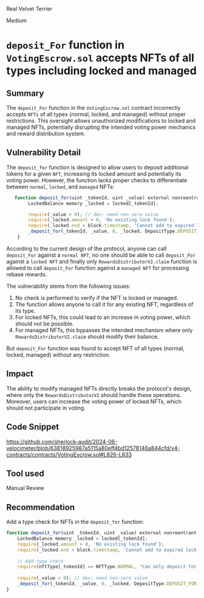 Real Velvet Terrier

Medium

# `deposit_For` function in `VotingEscrow.sol` accepts NFTs of all types including locked and managed

## Summary
The `deposit_For` function in the `VotingEscrow.sol` contract incorrectly accepts `NFTs` of all types (normal, locked, and managed) without proper restrictions. This oversight allows unauthorized modifications to locked and managed NFTs, potentially disrupting the intended voting power mechanics and reward distribution system.


## Vulnerability Detail
The `deposit_for` function is designed to allow users to deposit additional tokens for a given `NFT`, increasing its locked amount and potentially its voting power. However, the function lacks proper checks to differentiate between `normal`, `locked`, and `managed` NFTs:

```js
   function deposit_for(uint _tokenId, uint _value) external nonreentrant {
        LockedBalance memory _locked = locked[_tokenId];

        require(_value > 0); // dev: need non-zero value
        require(_locked.amount > 0, 'No existing lock found');
        require(_locked.end > block.timestamp, 'Cannot add to expired lock. Withdraw');
        _deposit_for(_tokenId, _value, 0, _locked, DepositType.DEPOSIT_FOR_TYPE);
    }
```

According to the current design of the protocol, anyone can call `deposit_For` against a `normal NFT`, no one should be able to call `deposit_For` against a `locked NFT` and finally only `RewardsDistributorV2.claim` function is allowed to call `deposit_For` function against a `managed NFT` for processing rebase rewards.

The vulnerability stems from the following issues:

1. No check is performed to verify if the NFT is locked or managed.
2. The function allows anyone to call it for any existing NFT, regardless of its type.
3. For locked NFTs, this could lead to an increase in voting power, which should not be possible.
4. For managed NFTs, this bypasses the intended mechanism where only `RewardsDistributorV2.claim` should modify their balance.

But `deposit_For` function was found to accept NFT of all types (normal, locked, managed) without any restriction.

## Impact
The ability to modify managed NFTs directly breaks the protocol's design, where only the `RewardsDistributorV2` should handle these operations. Moreover,  users can increase the voting power of locked NFTs, which should not participate in voting. 

## Code Snippet
https://github.com/sherlock-audit/2024-06-velocimeter/blob/63818925987a5115a80eff4bd12578146a844cfd/v4-contracts/contracts/VotingEscrow.sol#L826-L833

## Tool used

Manual Review

## Recommendation
Add a type check for NFTs in the `deposit_for` function:
```js
function deposit_for(uint _tokenId, uint _value) external nonreentrant {
    LockedBalance memory _locked = locked[_tokenId];
    require(_locked.amount > 0, 'No existing lock found');
    require(_locked.end > block.timestamp, 'Cannot add to expired lock. Withdraw');
    
    // Add type check
    require(nftType[_tokenId] == NFTType.NORMAL, "Can only deposit for normal NFTs");
    
    require(_value > 0); // dev: need non-zero value
    _deposit_for(_tokenId, _value, 0, _locked, DepositType.DEPOSIT_FOR_TYPE);
}
```

